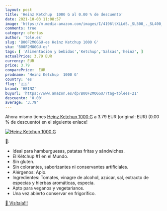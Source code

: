 ```yaml
---
layout: post
title: 'Heinz Ketchup  1000 G al 0.00 % de descuento'
date: 2021-10-03 11:08:57
image: 'https://m.media-amazon.com/images/I/4196ltXLLdS._SL500_._SL400_.jpg'
comments: true
category: ofertas
author: 'tole.es'
slug: 'B00F2MOGGU-es Heinz Ketchup 1000 G'
sku: 'B00F2MOGGU-es'
tags: [ 'Alimentación y bebidas','Ketchup','Salsas','heinz', ]
actualPrice: 3.79 EUR
currency: EUR
price: 3.79
comparePrice:  EUR
prodname: 'Heinz Ketchup  1000 G'
country: 'es'
flag: '🇪🇸'
brand: 'HEINZ'
buyurl: 'https://www.amazon.es/dp/B00F2MOGGU/?tag=tolees-21'
descuento: '0.00'
average: '3.79'
---
```


Ahora mismo tienes [Heinz Ketchup  1000 G](https://www.amazon.es/dp/B00F2MOGGU/?tag=tolees-21) a 3.79 EUR (original:  EUR) (0.00 %  de descuento) en el siguiente enlace!

[![Heinz Ketchup  1000 G](https://m.media-amazon.com/images/I/4196ltXLLdS._SL500_._SL400_.jpg)](https://www.amazon.es/dp/B00F2MOGGU/?tag=tolees-21)

🔎:

- Ideal para hamburguesas, patatas fritas y sándwiches.
- El Kétchup #1 en el Mundo.
- Sin gluten.
- Sin colorantes, saborizantes ni conservantes artificiales.
- Alérgenos: Apio.
- Ingredientes: Tomates, vinagre de alcohol, azúcar, sal, extracto de especias y hierbas aromáticas, especia.
- Apto para veganos y vegetarianos.
- Una vez abierto conservar en frigorífico.

[🛒 Visítala!!!](https://www.amazon.es/dp/B00F2MOGGU/?tag=tolees-21)
